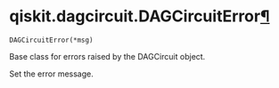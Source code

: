 # qiskit.dagcircuit.DAGCircuitError[¶](#qiskit-dagcircuit-dagcircuiterror "Permalink to this headline")

<span id="undefined" />

`DAGCircuitError(*msg)`

Base class for errors raised by the DAGCircuit object.

Set the error message.
